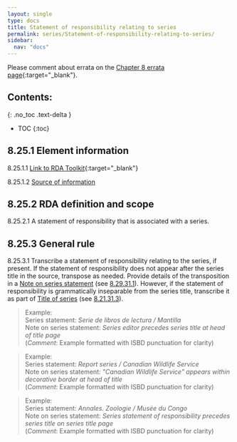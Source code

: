 ```yaml
---
layout: single
type: docs
title: Statement of responsibility relating to series
permalink: series/Statement-of-responsibility-relating-to-series/
sidebar:
  nav: "docs"
---
```


Please comment about errata on the [Chapter 8 errata page](https://docs.google.com/document/d/1-ZWQGu_ouVQ7UluDNDk86hr2_aBqsUzI6Re9MU3KVqo/edit#heading=h.lvgjy2nv9fj9){:target="_blank"}.

## Contents:
{: .no_toc .text-delta }

- TOC
{:toc}

## 8.25.1 Element information

<a name="8.25.1.1">8.25.1.1</a> [Link to RDA Toolkit](https://beta.rdatoolkit.org/en-US_ala-03903371-8ef8-3e8a-88c9-45421e6de05b){:target="_blank"}

<a name="8.25.1.2">8.25.1.2</a> [Source of information](/DCRMR/series/)

## 8.25.2 RDA definition and scope

<a name="8.25.2.1">8.25.2.1</a> A statement of responsibility that is associated with a series.

## 8.25.3 General rule

<a name="8.25.3.1">8.25.3.1</a> Transcribe a statement of responsibility relating to the series, if present. If the statement of responsibility does not appear after the series title in the source, transpose as needed. Provide details of the transposition in a [Note on series statement](/DCRMR/series/Note-on-series-statement/) (see [8.29.31.1](/DCRMR/series/Note-on-series-statement/#8.29.31.1)). However, if the statement of responsibility is grammatically inseparable from the series title, transcribe it as part of [Title of series](/DCRMR/series/Title-of-series/) (see [8.21.31.3](/DCRMR/series/Title-of-series/#8.21.31.3)).

>Example:    
>Series statement: <CITE>Serie de libros de lectura / Mantilla</CITE>  
>Note on series statement: <CITE>Series editor precedes series title at head of title page</CITE>  
>(*Comment*: Example formatted with ISBD punctuation for clarity)

>Example:    
>Series statement: <CITE>Report series / Canadian Wildlife Service</CITE>  
>Note on series statement: <CITE>"Canadian Wildlife Service" appears within decorative border at head of title</CITE>  
>(*Comment*: Example formatted with ISBD punctuation for clarity)

>Example:    
>Series statement: <CITE>Annales. Zoologie / Musée du Congo</CITE>  
>Note on series statement: <CITE>Series statement of responsibility precedes series title on series title page</CITE>  
>(*Comment*: Example formatted with ISBD punctuation for clarity)
